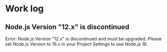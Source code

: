 # Work log

## Node.js Version "12.x" is discontinued

Error: Node.js Version "12.x" is discontinued and must be upgraded. Please set Node.js Version to 16.x in your Project Settings to use Node.js 16.
